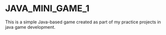 # JAVA_MINI_GAME_1
This is a simple Java-based game created as part of my practice projects in java game development.
